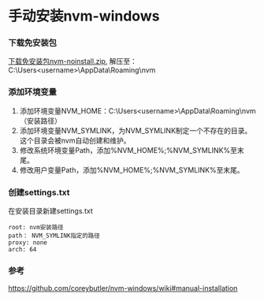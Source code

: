 # 手动安装nvm-windows

### 下载免安装包  
[下载免安装包nvm-noinstall.zip](nvm-noinstall.zip), 解压至：C:\Users\<username>\AppData\Roaming\nvm  

### 添加环境变量
1. 添加环境变量NVM_HOME：C:\Users\<username>\AppData\Roaming\nvm （安装路径） 
2. 添加环境变量NVM_SYMLINK，为NVM_SYMLINK制定一个不存在的目录。这个目录会被nvm自动创建和维护。
3. 修改系统环境变量Path，添加%NVM_HOME%;%NVM_SYMLINK%至末尾。
4. 修改用户变量Path，添加%NVM_HOME%;%NVM_SYMLINK%至末尾。

### 创建settings.txt
在安装目录新建settings.txt
```
root: nvm安装路径
path： NVM_SYMLINK指定的路径
proxy: none
arch: 64
```

### 参考
https://github.com/coreybutler/nvm-windows/wiki#manual-installation
